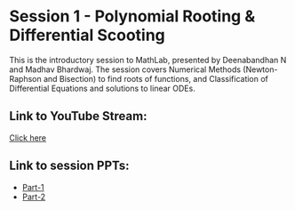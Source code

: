 # Session 1 - Polynomial Rooting & Differential Scooting

This is the introductory session to MathLab, presented by Deenabandhan N and Madhav Bhardwaj. The session covers Numerical Methods (Newton-Raphson and Bisection) to find roots of functions, and Classification of Differential Equations and solutions to linear ODEs.

## Link to YouTube Stream:
[Click here](https://www.youtube.com/live/PtPv5CSWL3o?feature=shared)
## Link to session PPTs:
- [Part-1](https://www.canva.com/design/DAGIBVZRJZI/ZSZQiIDY8rllgAg-KZMBmg/view?utm_content=DAGIBVZRJZI&utm_campaign=designshare&utm_medium=link&utm_source=editor)
- [Part-2](https://www.canva.com/design/DAGHDdLiy1c/10Oet8IcLBNzBWeGztifAw/edit)
